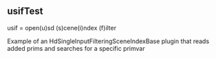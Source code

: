 usifTest
--------

usif = open(u)sd (s)cene(i)ndex (f)ilter

Example of an HdSingleInputFilteringSceneIndexBase plugin that reads added prims and searches for a specific primvar
